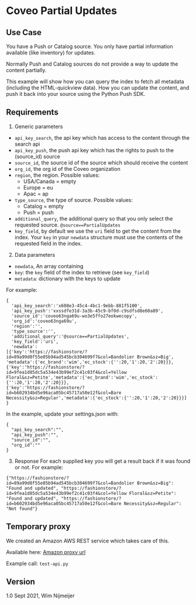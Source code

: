 # Coveo Partial Updates

## Use Case
You have a Push or Catalog source.
You only have partial information available (like inventory) for updates.

Normally Push and Catalog sources do not provide a way to update the content partially.

This example will show how you can query the index to fetch all metadata (including the HTML-quickview data). How you can update the content, and push it back into your source using the Python Push SDK.


## Requirements
1. Generic parameters
 * `api_key_search`, the api key which has access to the content through the search api
 * `api_key_push`, the push api key which has the rights to push to the (source_id) source
 * `source_id`, the source id of the source which should receive the content
 * `org_id`, the org id of the Coveo organization
 * `region`, the region. Possible values: 
   * USA/Canada = empty
   * Europe = eu
   * Apac = ap
 * `type_source`, the type of source. Possible values: 
   * Catalog = empty
   * Push = push
 * `additional_query`, the additional query so that you only select the requested source. `@source==PartialUpdates`
 * `key_field`, by default we use the `uri` field to get the content from the index. Your `key` in your `newdata` structure must use the contents of the requested field in the index.
2. Data parameters
 * `newdata`, An array containing
 * `key`: the `key` field of the index to retrieve (see `key_field`)
 * `metadata`: dictionary with the keys to update

For example:
```
{
  'api_key_search':'x608e3-45c4-4bc1-9ebb-881f5100',
  'api_key_push':'xxssdfe31d-3a3b-45c9-bf0d-c9sdfsd8e60a89',
  'source_id':'coveo63nga69u-wo3e5ffo27eokwecopy',
  'org_id':'coveo63nga69u',
  'region':'',
  'type_source':'',
  'additional_query':'@source==PartialUpdates',
  'key_field':'uri',
  'newdata':
[{'key':'https://fashionstore/?id=89a99d0f55e05b94ad545bcb304699f7&col=Bandolier Brown&sz=Big',    'metadata':{'ec_brand':'wim','ec_stock':{'':20,'1':20,'2':20}}},
{'key':'https://fashionstore/?id=9fea1d85dc5a534e43b99ef2c41c03f4&col=Yellow Floral&sz=Petite','metadata':{'ec_brand':'wim','ec_stock':{'':20,'1':20,'2':20}}},
{'key':'https://fashionstore/?id=b602934bd5e96aca05bc45717a50e12f&col=Bare Necessity&sz=Regular','metadata':{'ec_stock':{'':20,'1':20,'2':20}}}]
}
```

In the example, update your settings.json with:
```
{
  "api_key_search":"",
  "api_key_push":"",
  "source_id":"",
  "org_id":""
}
```

3. Response
   For each supplied key you will get a result back if it was found or not.
For example:
```
{"https://fashionstore/?id=89a99d0f55e05b94ad545bcb304699f7&col=Bandolier Brown&sz=Big": "Found and updated", "https://fashionstore/?id=9fea1d85dc5a534e43b99ef2c41c03f4&col=Yellow Floral&sz=Petite": "Found and updated", "https://fashionstore/?id=b602934bd5e96aca05bc45717a50e12f&col=Bare Necessity&sz=Regular": "Not found"}
```

## Temporary proxy
We created an Amazon AWS REST service which takes care of this. 

Available here: [Amazon proxy url](https://rufnska662.execute-api.us-east-1.amazonaws.com/prod)

Example call: `test-api.py`

## Version
1.0 Sept 2021, Wim Nijmeijer

